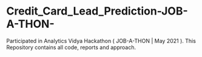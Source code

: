 # Credit_Card_Lead_Prediction-JOB-A-THON-
Participated in Analytics Vidya Hackathon ( JOB-A-THON | May 2021 ). This Repository contains all code, reports and approach.

